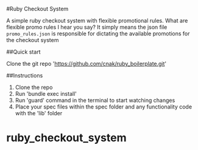 #Ruby Checkout System

A simple ruby checkout system with flexible promotional rules. 
What are flexible promo rules I hear you say? 
It simply means the json file `promo_rules.json` is responsible for dictating the available promotions for the checkout system


##Quick start

Clone the git repo 'https://github.com/cnak/ruby_boilerplate.git'

##Instructions

1. Clone the repo
2. Run 'bundle exec install'
3. Run 'guard' command in the terminal to start watching changes
4. Place your spec files within the spec folder and any functionality code with the 'lib' folder
# ruby_checkout_system
